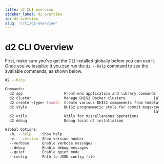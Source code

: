 ```yaml
---
title: d2 CLI overview
sidebar_label: d2 overview
id: d2-overview
slug: '/cli/d2-overview'
---
```

# d2 CLI Overview
First, make sure you've got the CLI installed globally before you can use it. Once you've installed it you can run the `d2 --help` command to see the available commands, as shown below.

```sh
d2 --help
```

```sh
Commands:
  d2 app                   Front-end application and library commands
  d2 cluster               Manage DHIS2 Docker clusters             [aliases: c]
  d2 create <type> [name]  Create various DHIS2 components from templates
  d2 style                 DHIS2 programmatic style for commit msgs/code
                                                                    [aliases: s]
  d2 utils                 Utils for miscellaneous operations
  d2 debug                 Debug local d2 installation

Global Options:
  -h, --help     Show help                                             [boolean]
  -v, --version  Show version number                                   [boolean]
  --verbose      Enable verbose messages                               [boolean]
  --debug        Enable debug messages                                 [boolean]
  --quiet        Enable quiet mode                                     [boolean]
  --config       Path to JSON config file
```